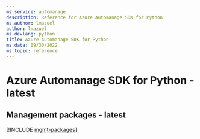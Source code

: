 ```yaml
---
ms.service: automanage
description: Reference for Azure Automanage SDK for Python
ms.author: lmazuel
author: lmazuel
ms.devlang: python
title: Azure Automanage SDK for Python
ms.data: 09/30/2022
ms.topic: reference
---
```

# Azure Automanage SDK for Python - latest

## Management packages - latest
[!INCLUDE [mgmt-packages](automanage-mgmt-index.md)]